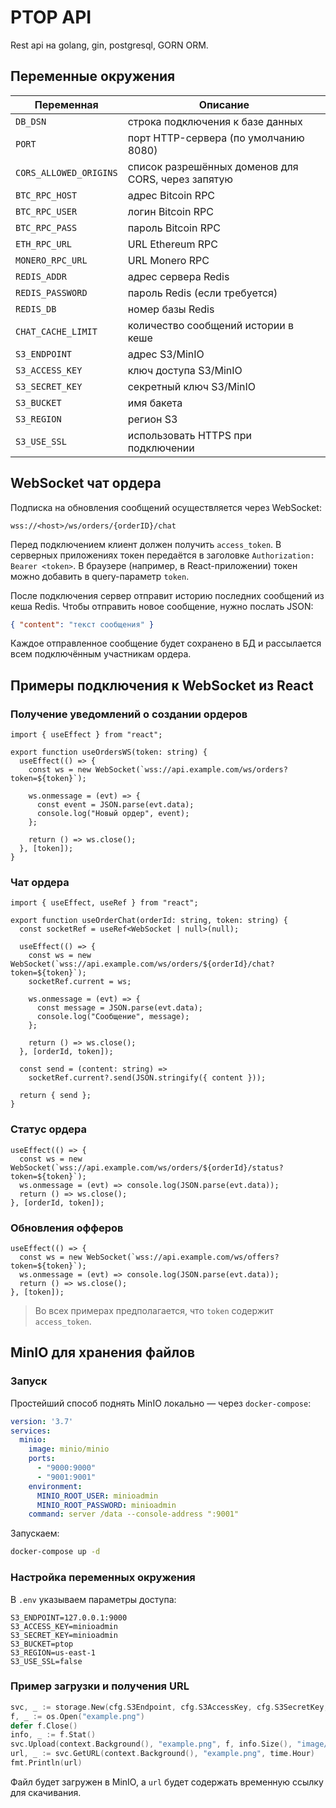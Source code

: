 # PTOP API

Rest api на golang, gin, postgresql, GORN ORM.

## Переменные окружения

| Переменная | Описание |
|------------|----------|
| `DB_DSN` | строка подключения к базе данных |
| `PORT` | порт HTTP-сервера (по умолчанию 8080) |
| `CORS_ALLOWED_ORIGINS` | список разрешённых доменов для CORS, через запятую |
| `BTC_RPC_HOST` | адрес Bitcoin RPC |
| `BTC_RPC_USER` | логин Bitcoin RPC |
| `BTC_RPC_PASS` | пароль Bitcoin RPC |
| `ETH_RPC_URL` | URL Ethereum RPC |
| `MONERO_RPC_URL` | URL Monero RPC |
| `REDIS_ADDR` | адрес сервера Redis |
| `REDIS_PASSWORD` | пароль Redis (если требуется) |
| `REDIS_DB` | номер базы Redis |
| `CHAT_CACHE_LIMIT` | количество сообщений истории в кешe |
| `S3_ENDPOINT` | адрес S3/MinIO |
| `S3_ACCESS_KEY` | ключ доступа S3/MinIO |
| `S3_SECRET_KEY` | секретный ключ S3/MinIO |
| `S3_BUCKET` | имя бакета |
| `S3_REGION` | регион S3 |
| `S3_USE_SSL` | использовать HTTPS при подключении |

## WebSocket чат ордера

Подписка на обновления сообщений осуществляется через WebSocket:

```
wss://<host>/ws/orders/{orderID}/chat
```

Перед подключением клиент должен получить `access_token`.
В серверных приложениях токен передаётся в заголовке `Authorization: Bearer <token>`.
В браузере (например, в React-приложении) токен можно добавить в query-параметр `token`.

После подключения сервер отправит историю последних сообщений из кеша Redis. Чтобы отправить новое сообщение, нужно послать JSON:

```json
{ "content": "текст сообщения" }
```

Каждое отправленное сообщение будет сохранено в БД и рассылается всем подключённым участникам ордера.
## Примеры подключения к WebSocket из React

### Получение уведомлений о создании ордеров

```tsx
import { useEffect } from "react";

export function useOrdersWS(token: string) {
  useEffect(() => {
    const ws = new WebSocket(`wss://api.example.com/ws/orders?token=${token}`);

    ws.onmessage = (evt) => {
      const event = JSON.parse(evt.data);
      console.log("Новый ордер", event);
    };

    return () => ws.close();
  }, [token]);
}
```

### Чат ордера

```tsx
import { useEffect, useRef } from "react";

export function useOrderChat(orderId: string, token: string) {
  const socketRef = useRef<WebSocket | null>(null);

  useEffect(() => {
    const ws = new WebSocket(`wss://api.example.com/ws/orders/${orderId}/chat?token=${token}`);
    socketRef.current = ws;

    ws.onmessage = (evt) => {
      const message = JSON.parse(evt.data);
      console.log("Сообщение", message);
    };

    return () => ws.close();
  }, [orderId, token]);

  const send = (content: string) =>
    socketRef.current?.send(JSON.stringify({ content }));

  return { send };
}
```

### Статус ордера

```tsx
useEffect(() => {
  const ws = new WebSocket(`wss://api.example.com/ws/orders/${orderId}/status?token=${token}`);
  ws.onmessage = (evt) => console.log(JSON.parse(evt.data));
  return () => ws.close();
}, [orderId, token]);
```

### Обновления офферов

```tsx
useEffect(() => {
  const ws = new WebSocket(`wss://api.example.com/ws/offers?token=${token}`);
  ws.onmessage = (evt) => console.log(JSON.parse(evt.data));
  return () => ws.close();
}, [token]);
```

> Во всех примерах предполагается, что `token` содержит `access_token`.


## MinIO для хранения файлов

### Запуск

Простейший способ поднять MinIO локально — через `docker-compose`:

```yaml
version: '3.7'
services:
  minio:
    image: minio/minio
    ports:
      - "9000:9000"
      - "9001:9001"
    environment:
      MINIO_ROOT_USER: minioadmin
      MINIO_ROOT_PASSWORD: minioadmin
    command: server /data --console-address ":9001"
```

Запускаем:

```bash
docker-compose up -d
```

### Настройка переменных окружения

В `.env` указываем параметры доступа:

```env
S3_ENDPOINT=127.0.0.1:9000
S3_ACCESS_KEY=minioadmin
S3_SECRET_KEY=minioadmin
S3_BUCKET=ptop
S3_REGION=us-east-1
S3_USE_SSL=false
```

### Пример загрузки и получения URL

```go
svc, _ := storage.New(cfg.S3Endpoint, cfg.S3AccessKey, cfg.S3SecretKey, cfg.S3Bucket, cfg.S3UseSSL)
f, _ := os.Open("example.png")
defer f.Close()
info, _ := f.Stat()
svc.Upload(context.Background(), "example.png", f, info.Size(), "image/png")
url, _ := svc.GetURL(context.Background(), "example.png", time.Hour)
fmt.Println(url)
```

Файл будет загружен в MinIO, а `url` будет содержать временную ссылку для скачивания.

